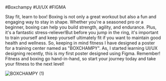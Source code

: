 #Boxchampy #UI/UX #FIGMA

Stay fit, learn to box! Boxing is not only a great workout but also a fun and engaging way to stay in shape. Whether you're a seasoned pro or a beginner, boxing can help you build strength, agility, and endurance. Plus, it's a fantastic stress-reliever!But before you jump in the ring, it's important to train yourself and keep yourself ultimately fit if you want to maintain good health and wellness. So, keeping in mind fitness I have designed a poster for a training center named as "BOXCHAMPY". 
As, I started learning UI/UX designing recently, this is my first poster designed using Figma. 
Remember! Fitness and boxing go hand-in-hand, so start your journey today and take your fitness to the next level!



![BOXCHAMPY (1)](https://user-images.githubusercontent.com/124730254/232769346-cac7dbef-ca54-40cb-8b6f-d35b004f60b5.png)
